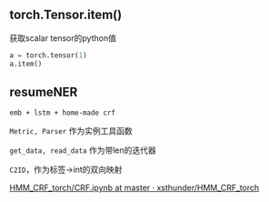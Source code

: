 torch.Tensor.item()
--------
获取scalar tensor的python值
```python
a = torch.tensor(1)
a.item()
```

resumeNER
----------
`emb + lstm + home-made crf`

`Metric, Parser` 作为实例工具函数

`get_data, read_data` 作为带len的迭代器

`C2ID`，作为标签->int的双向映射

[HMM_CRF_torch/CRF.ipynb at master · xsthunder/HMM_CRF_torch](https://github.com/xsthunder/HMM_CRF_torch/blob/master/nb/CRF.ipynb)

